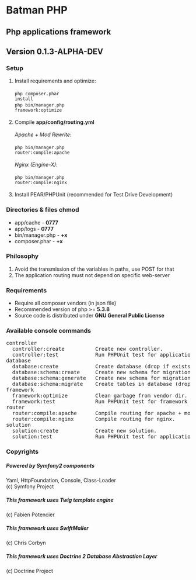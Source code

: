 # Batman PHP

## Php applications framework
## Version 0.1.3-ALPHA-DEV

### Setup
1. Install requirements and optimize: <br>
<br><code>php composer.phar install</code><br>
<code>php bin/manager.php framework:optimize</code><br><br>
2. Compile <b>app/config/routing.yml</b><br>
<br><i>Apache + Mod Rewrite</i>:<br><br><code>php bin/manager.php router:compile:apache</code><br>
<br><i>Nginx (Engine-X)</i>:<br><br><code>php bin/manager.php router:compile:nginx</code><br><br>
3. Install PEAR/PHPUnit (recommended for Test Drive Development)

### Directories & files chmod
* app/cache - <b>0777</b>
* app/logs - <b>0777</b>
* bin/manager.php - <b>+x</b>
* composer.phar - <b>+x</b>

### Philosophy
1. Avoid the transmission of the variables in paths, use POST for that
2. The application routing must not depend on specific web-server

### Requirements
+ Require all composer vendors (in json file)
+ Recommended version of php >= <b>5.3.8</b>
+ Source code is distributed under <b>GNU General Public License</b>

### Available console commands
<pre>
controller
  controller:create          Create new controller.
  controller:test            Run PHPUnit test for application controller.
database
  database:create            Create database (drop if exists).
  database:schema:create     Create new schema for migration.
  database:schema:generate   Create new schema for migration.
  database:schema:migrate    Create tables in database (drop if exists).
framework
  framework:optimize         Clean garbage from vendor dir.
  framework:test             Run PHPUnit test for framework element.
router
  router:compile:apache      Compile routing for apache + mod rewrite.
  router:compile:nginx       Compile routing for nginx.
solution
  solution:create            Create new solution.
  solution:test              Run PHPUnit test for application solution.
</pre>

### Copyrights
##### Powered by Symfony2 components
Yaml, HttpFoundation, Console, Class-Loader<br>
(c) Symfony Project 

##### This framework uses Twig template engine
(c) Fabien Potencier

##### This framework uses SwiftMailer
(c) Chris Corbyn

##### This framework uses Doctrine 2 Database Abstraction Layer
(c) Doctrine Project